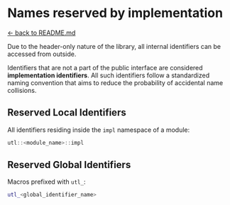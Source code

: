 # Names reserved by implementation

[<- back to README.md](..)

Due to the header-only nature of the library, all internal identifiers can be accessed from outside.

Identifiers that are not a part of the public interface are considered **implementation identifiers**. All such identifiers follow a standardized naming convention that aims to reduce the probability of accidental name collisions.

## Reserved Local Identifiers

All identifiers residing inside the `impl` namespace of a module:

```cpp
utl::<module_name>::impl
```

## Reserved Global Identifiers

Macros prefixed with `utl_`:

```cpp
utl_<global_identifier_name>
```

